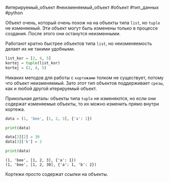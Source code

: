 #итерируемый_объект #неизменяемый_объект #объект #тип_данных #python 


Объект очень, который очень похож на на объекты типа `list`, но `tuple` не изменяемый.
Эти объект могут быть изменены только в процессе создания. После этого они останутся неизменными. 

Работают кратно быстрее объектов типа `list`, но неизменяемость делает их не такими удобными.
```python
list_kor = [2, 4, 5]
kortej = tuple(list_kor)
kortej = (2, 4, 5)
```

Никаких методов для работы с `кортежами` толком не существует, потому что объект неизменяемый. Зато этот тип объектов поддерживает `срезы`, как и любой другой итерируемый объект.

Прикольная деталь: объекты типа `tuple` не изменяются, но если они содержат изменяемые объекты, то их можно изменить прямо внутри кортежа.
```python
data = (1, 'bee', [1, 2, 3], {'a': 1})

print(data)

data[2][2] = 30
data[3]['b'] = 2

print(data)
```
```
(1, 'bee', [1, 2, 3], {'a': 1})
(1, 'bee', [1, 2, 30], {'a': 1, 'b': 2})
```
Кортежи просто содержат ссылки на объекты.